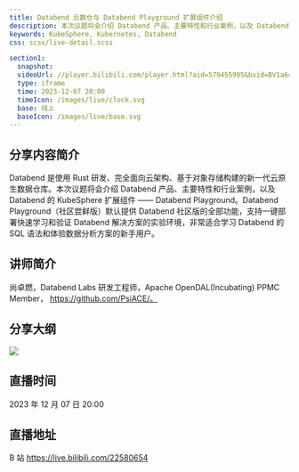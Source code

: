 ```yaml
---
title: Databend 云数仓与 Databend Playground 扩展组件介绍
description: 本次议题将会介绍 Databend 产品、主要特性和行业案例，以及 Databend 的 KubeSphere 扩展组件 —— Databend Playground。
keywords: KubeSphere, Kubernetes, Databend
css: scss/live-detail.scss

section1:
  snapshot: 
  videoUrl: //player.bilibili.com/player.html?aid=579455995&bvid=BV1a64y157Ap&cid=1358929129&page=1&high_quality=1
  type: iframe
  time: 2023-12-07 20:00
  timeIcon: /images/live/clock.svg
  base: 线上
  baseIcon: /images/live/base.svg
---
```

## 分享内容简介

Databend 是使⽤ Rust 研发、完全⾯向云架构、基于对象存储构建的新一代云原⽣数据仓库。本次议题将会介绍 Databend 产品、主要特性和行业案例，以及 Databend 的 KubeSphere 扩展组件 —— Databend Playground。Databend Playground（社区尝鲜版）默认提供 Databend 社区版的全部功能，支持一键部署快速学习和验证 Databend 解决方案的实验环境，非常适合学习 Databend 的 SQL 语法和体验数据分析方案的新手用户。

## 讲师简介

尚卓燃，Databend Labs 研发工程师，Apache OpenDAL(Incubating) PPMC Member， https://github.com/PsiACE/。


## 分享大纲

![](https://pek3b.qingstor.com/kubesphere-community/images/databend1207-live.png)

## 直播时间

2023 年 12 月 07 日 20:00

## 直播地址

B 站  https://live.bilibili.com/22580654

